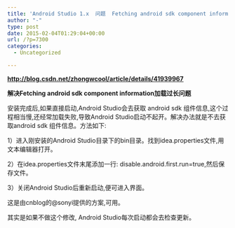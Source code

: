 ```yaml
---
title: 'Android Studio 1.x  问题  Fetching android sdk component information加载过长问题'
author: "-"
type: post
date: 2015-02-04T01:29:04+00:00
url: /?p=7300
categories:
  - Uncategorized

---
```

**http://blog.csdn.net/zhongwcool/article/details/41939967**

**解决Fetching android sdk component information加载过长问题**

安装完成后,如果直接启动,Android Studio会去获取 android sdk 组件信息,这个过程相当慢,还经常加载失败,导致Android Studio启动不起开。解决办法就是不去获取android sdk 组件信息。方法如下: 
  
1）进入刚安装的Android Studio目录下的bin目录。找到idea.properties文件,用文本编辑器打开。
  
2）在idea.properties文件末尾添加一行: disable.android.first.run=true,然后保存文件。
  
3）关闭Android Studio后重新启动,便可进入界面。

这是由cnblog的@sonyi提供的方案,可用。

其实是如果不做这个修改, Android Studio每次启动都会去检查更新。